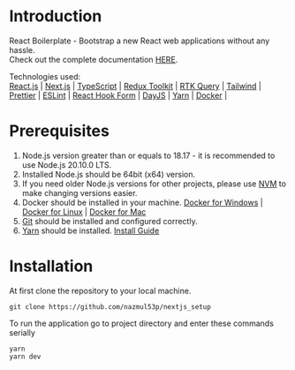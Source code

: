 # Introduction

React Boilerplate - Bootstrap a new React web applications without any hassle.<br/>
Check out the complete documentation [HERE](https://sslwireless.com).<br/>

Technologies used: <br/>
[React.js](https://react.dev/learn) |
[Next.js](https://nextjs.org/docs) |
[TypeScript](https://www.typescriptlang.org/docs) |
[Redux Toolkit](https://redux-toolkit.js.org/introduction/getting-started) |
[RTK Query](https://redux-toolkit.js.org/rtk-query/overview) |
[Tailwind](https://v2.tailwindcss.com/docs) |
[Prettier](https://prettier.io/docs/en) |
[ESLint](https://eslint.org/docs/latest/rules) |
[React Hook Form](https://react-hook-form.com/get-started) |
[DayJS](https://day.js.org/en) |
[Yarn](https://yarnpkg.com) |
[Docker](https://docs.docker.com) |

# Prerequisites

1. Node.js version greater than or equals to 18.17 - it is recommended to use Node.js 20.10.0 LTS.
2. Installed Node.js should be 64bit (x64) version.
3. If you need older Node.js versions for other projects, please use [NVM](https://codedamn.com/news/nodejs/nvm-installation-setup-guide) to make changing versions easier.
4. Docker should be installed in your machine. [Docker for Windows](https://docs.docker.com/desktop/install/windows-install) | [Docker for Linux](https://docs.docker.com/desktop/install/linux-install) | [Docker for Mac](https://docs.docker.com/desktop/install/mac-install)
5. [Git](https://git-scm.com/book/en/v2/Getting-Started-Installing-Git) should be installed and configured correctly.
6. [Yarn](https://yarnpkg.com) should be installed. [Install Guide](https://classic.yarnpkg.com/lang/en/docs/install/#windows-stable)

# Installation

At first clone the repository to your local machine.

```
git clone https://github.com/nazmul53p/nextjs_setup
```

To run the application go to project directory and enter these commands serially

```
yarn
yarn dev
```
